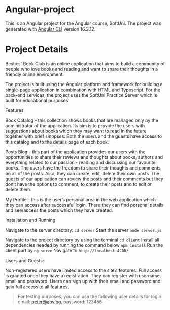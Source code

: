 # Angular-project

This is an Angular project for the Angular course, SoftUni. The project was generated with [Angular CLI](https://github.com/angular/angular-cli) version 16.2.12.

# Project Details

Besties' Book Club is an online application that aims to build a community of people who love books and reading and want to share their thoughts in a friendly online environment.

The project is built using the Angular platform and framework for building a single-page application in combination with HTML and Typescript. For the back-end services, the project uses the SoftUni Practice Server which is built for educational purposes.

Features:

Book Catalog - this collection shows books that are managed only by the administrator of the application. Its aim is to provide the users with suggestions about books which they may want to read in the future together with brief sinopses. Both the users and the guests have access to this catalog and to the details page of each book.

Posts Blog - this part of the application provides our users with the opportunities to share their reviews and thoughts about books, authors and everything related to our passion - reading and discussing our favourite books. The users have the freedom to share their thoughts and comments on all of the posts. Also, they can create, edit, delete their own posts. The guests of our application can review the posts and their comments but they don’t have the options to comment, to create their posts and to edit or delete them.

My Profile - this is the user’s personal area in the web application which they can access after successful login. There they can find personal details and see/access the posts which they have created.

Installation and Running

Navigate to the server directory:
`cd server`
Start the server
`node server.js`

Navigate to the project directory by using the terminal
`cd client`
Install all dependencies needed by running the command below
`npm install`
Run the client part by
`ng serve`
Navigate to `http://localhost:4200/`.

Users and Guests:

Non-registered users have limited access to the site’s features. Full access is granted once they have a registration. They can register with username, email and password.
Users can sign up with their email and password and gain full access to all features.

> For testing purposes, you can use the following user details for login:
> email: peter@abv.bg, password: 123456
